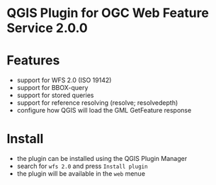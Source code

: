 QGIS Plugin for OGC Web Feature Service 2.0.0
=============================================

# Features

* support for WFS 2.0 (ISO 19142)
* support for BBOX-query
* support for stored queries
* support for reference resolving (resolve; resolvedepth)
* configure how QGIS will load the GML GetFeature response

# Install

* the plugin can be installed using the QGIS Plugin Manager
* search for `wfs 2.0` and press `Install plugin`
* the plugin will be available in the `web` menue

